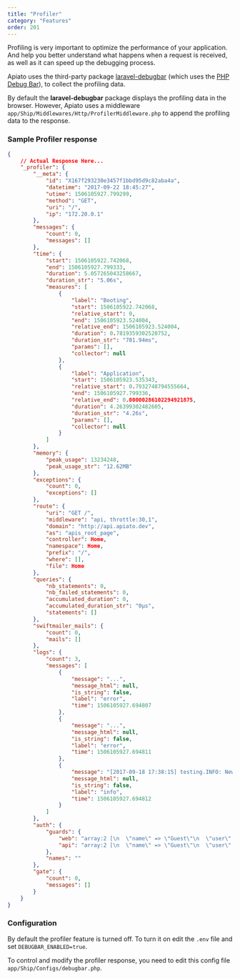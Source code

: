 ```yaml
---
title: "Profiler"
category: "Features"
order: 201
---
```


Profiling is very important to optimize the performance of your application. And help you better understand what happens when a request is received, as well as it can speed up the debugging process.

Apiato uses the third-party package [laravel-debugbar](https://github.com/barryvdh/laravel-debugbar) (which uses the [PHP Debug Bar](http://phpdebugbar.com/)), to collect the profiling data. 

By default the **laravel-debugbar** package displays the profiling data in the browser. 
However, Apiato uses a middleware `app/Ship/Middlewares/Http/ProfilerMiddleware.php` to append the profiling data to the response.


### Sample Profiler response

```json
{
    // Actual Response Here... 
    "_profiler": {
        "__meta": {
            "id": "X167f293230e3457f1bbd95d9c82aba4a",
            "datetime": "2017-09-22 18:45:27",
            "utime": 1506105927.799299,
            "method": "GET",
            "uri": "/",
            "ip": "172.20.0.1"
        },
        "messages": {
            "count": 0,
            "messages": []
        },
        "time": {
            "start": 1506105922.742068,
            "end": 1506105927.799333,
            "duration": 5.057265043258667,
            "duration_str": "5.06s",
            "measures": [
                {
                    "label": "Booting",
                    "start": 1506105922.742068,
                    "relative_start": 0,
                    "end": 1506105923.524004,
                    "relative_end": 1506105923.524004,
                    "duration": 0.7819359302520752,
                    "duration_str": "781.94ms",
                    "params": [],
                    "collector": null
                },
                {
                    "label": "Application",
                    "start": 1506105923.535343,
                    "relative_start": 0.7932748794555664,
                    "end": 1506105927.799336,
                    "relative_end": 0.00000286102294921875,
                    "duration": 4.26399302482605,
                    "duration_str": "4.26s",
                    "params": [],
                    "collector": null
                }
            ]
        },
        "memory": {
            "peak_usage": 13234248,
            "peak_usage_str": "12.62MB"
        },
        "exceptions": {
            "count": 0,
            "exceptions": []
        },
        "route": {
            "uri": "GET /",
            "middleware": "api, throttle:30,1",
            "domain": "http://api.apiato.dev",
            "as": "apis_root_page",
            "controller": Home,
            "namespace": Home,
            "prefix": "/",
            "where": [],
            "file": Home
        },
        "queries": {
            "nb_statements": 0,
            "nb_failed_statements": 0,
            "accumulated_duration": 0,
            "accumulated_duration_str": "0μs",
            "statements": []
        },
        "swiftmailer_mails": {
            "count": 0,
            "mails": []
        },
        "logs": {
            "count": 3,
            "messages": [
                {
                    "message": "...",
                    "message_html": null,
                    "is_string": false,
                    "label": "error",
                    "time": 1506105927.694807
                },
                {
                    "message": "...",
                    "message_html": null,
                    "is_string": false,
                    "label": "error",
                    "time": 1506105927.694811
                },
                {
                    "message": "[2017-09-18 17:38:15] testing.INFO: New User registration. ID = 970ylqvaogmxnbdr | Email = apiato@mail.dev.      Thank you for signing up.\n</div>\n</body>\n</html>\n  \n",
                    "message_html": null,
                    "is_string": false,
                    "label": "info",
                    "time": 1506105927.694812
                }
            ]
        },
        "auth": {
            "guards": {
                "web": "array:2 [\n  \"name\" => \"Guest\"\n  \"user\" => array:1 [\n    \"guest\" => true\n  ]\n]",
                "api": "array:2 [\n  \"name\" => \"Guest\"\n  \"user\" => array:1 [\n    \"guest\" => true\n  ]\n]"
            },
            "names": ""
        },
        "gate": {
            "count": 0,
            "messages": []
        }
    }
}
```


### Configuration

By default the profiler feature is turned off. To turn it on edit the `.env` file and set `DEBUGBAR_ENABLED=true`.

To control and modify the profiler response, you need to edit this config file `app/Ship/Configs/debugbar.php`. 
